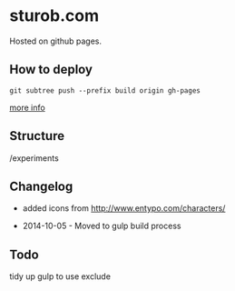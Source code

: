# sturob.com

Hosted on github pages.


## How to deploy

	git subtree push --prefix build origin gh-pages

[more info](http://stephenplusplus.github.io/yeoman.io/deployment.html)

## Structure

/experiments


## Changelog

* added icons from http://www.entypo.com/characters/

* 2014-10-05 - Moved to gulp build process


## Todo

tidy up gulp to use exclude